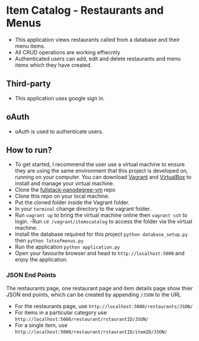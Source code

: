 # Item Catalog - Restaurants and Menus
- This application views restaurants called from a database and their menu items.
- All CRUD operations are working effiecntly
- Authenticated users can add, edit and delete restaurants and menu items which they have created.

## Third-party
- This application uses google sign in.

## oAuth
- oAuth is used to authenticate users.

## How to run?
- To get started, I recommend the user use a virtual machine to ensure they are using the same environment that this project is developed on, running on your computer. You can download [Vagrant](https://www.vagrantup.com/) and [VirtualBox](https://www.virtualbox.org/wiki/Download_Old_Builds_5_1) to install and manage your virtual machine.
- Clone the [fullstack-nanodegree-vm](https://github.com/udacity/fullstack-nanodegree-vm) repo
- Clone this repo on your local machine.
- Put the cloned folder inside the Vagrant folder. 
- In your `terminal` change directory to the vagrant folder.
- Run `vagrant up` to bring the virtual machine online then `vagrant ssh` to login.
 -Run `cd /vagrant/itemscatalog` to access the folder via the virtual machine.
- Install the database required for this project `python database_setup.py` then `python lotsofmenus.py`
- Run the application `python application.py`
- Open your favourite browser and head to `http://localhost:5000` and enjoy the application.

### JSON End Points
The restaurants page, one restaurant page and item details page show thier JSON end points, which can be created by appending `/JSON` to the URL

- For the restaurants page, use `http://localhost:5000/restaurants/JSON/`
- For items in a particular category use `http://localhost:5000/restaurant/rstaurantID/JSON/`
- For a single item, use `http://localhost:5000/restaurant/rstaurantID/itemID/JSON/`
